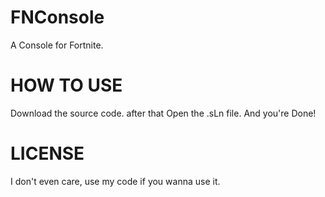# FNConsole
A Console for Fortnite.

# HOW TO USE
Download the source code.
after that Open the .sLn file.
And you're Done!

# LICENSE
I don't even care, use my code if you wanna use it.
